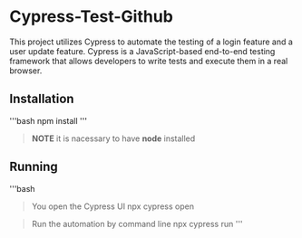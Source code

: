 # Cypress-Test-Github

This project utilizes Cypress to automate the testing of a login feature and a user update feature.
Cypress is a JavaScript-based end-to-end testing framework that allows developers to write tests and execute them in a real browser.

## Installation
'''bash
npm install
'''
> **NOTE**
> it is nacessary to have **node** installed

## Running
'''bash
> You open the Cypress UI
npx cypress open

> Run the automation by command line
npx cypress run
'''
